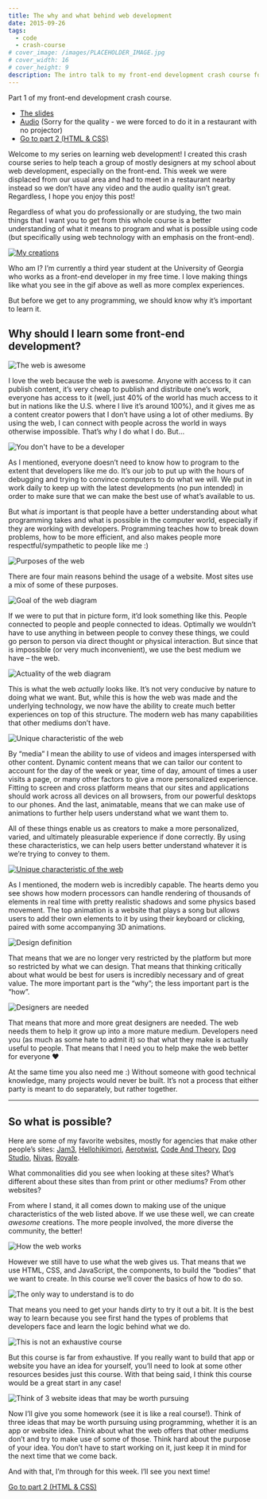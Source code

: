 ```yaml
---
title: The why and what behind web development
date: 2015-09-26
tags:
  - code
  - crash-course
# cover_image: /images/PLACEHOLDER_IMAGE.jpg
# cover_width: 16
# cover_height: 9
description: The intro talk to my front-end development crash course for designers.
---
```


Part 1 of my front-end development crash course.

- <a href="https://slides.com/zachsaucier/cc1/">The slides</a>
- <a href="https://gdclub.uga.edu/audio/part1-audio.wav">Audio</a> (Sorry for the quality - we were forced to do it in a restaurant with no projector)
- <a href="https://zachsaucier.com/blog/blog/2015/10/05/starting-html-and-css/">Go to part 2 (HTML &amp; CSS)</a>

Welcome to my series on learning web development! I created this crash course series to help teach a group of mostly designers at my school about web development, especially on the front-end. This week we were displaced from our usual area and had to meet in a restaurant nearby instead so we don’t have any video and the audio quality isn’t great. Regardless, I hope you enjoy this post!

Regardless of what you do professionally or are studying, the two main things that I want you to get from this whole course is a better understanding of what it means to program and what is possible using code (but specifically using web technology with an emphasis on the front-end).

<span class="excerpt_marker"></span>

<a href="https://slides.com/zachsaucier/front-end-dev-talk-one/live#/0/1">
  <img src="$lib/images/cc1/my-work.gif" alt="My creations" loading="lazy" />
</a>

Who am I? I’m currently a third year student at the University of Georgia who works as a front-end developer in my free time. I love making things like what you see in the gif above as well as more complex experiences.

But before we get to any programming, we should know why it’s important to learn it.

## Why should I learn some front-end development?

<img src="$lib/images/cc1/slide1.png" alt="The web is awesome" loading="lazy" />

I love the web because the web is awesome. Anyone with access to it can publish content, it’s very cheap to publish and distribute one’s work, everyone has access to it (well, just 40% of the world has much access to it but in nations like the U.S. where I live it’s around 100%), and it gives me as a content creator powers that I don’t have using a lot of other mediums. By using the web, I can connect with people across the world in ways otherwise impossible. That’s why I do what I do. But…

<img src="$lib/images/cc1/slide2.png" alt="You don't have to be a developer" loading="lazy" />

As I mentioned, everyone doesn’t need to know how to program to the extent that developers like me do. It’s our job to put up with the hours of debugging and trying to convince computers to do what we will. We put in work daily to keep up with the latest developments (no pun intended) in order to make sure that we can make the best use of what’s available to us.

But what _is_ important is that people have a better understanding about what programming takes and what is possible in the computer world, especially if they are working with developers. Programming teaches how to break down problems, how to be more efficient, and also makes people more respectful/sympathetic to people like me :)

<img src="$lib/images/cc1/slide3.png" alt="Purposes of the web" loading="lazy" />

There are four main reasons behind the usage of a website. Most sites use a mix of some of these purposes.

<img src="$lib/images/cc1/slide4.png" alt="Goal of the web diagram" loading="lazy" />

If we were to put that in picture form, it’d look something like this. People connected to people and people connected to ideas. Optimally we wouldn’t have to use anything in between people to convey these things, we could go person to person via direct thought or physical interaction. But since that is impossible (or very much inconvenient), we use the best medium we have – the web.

<img src="$lib/images/cc1/slide5.png" alt="Actuality of the web diagram" loading="lazy" />

This is what the web _actually_ looks like. It’s not very conducive by nature to doing what we want. But, while this is how the web was made and the underlying technology, we now have the ability to create much better experiences on top of this structure. The modern web has many capabilities that other mediums don’t have.

<img src="$lib/images/cc1/slide6.png" alt="Unique characteristic of the web" loading="lazy" />

By “media” I mean the ability to use of videos and images interspersed with other content. Dynamic content means that we can tailor our content to account for the day of the week or year, time of day, amount of times a user visits a page, or many other factors to give a more personalized experience. Fitting to screen and cross platform means that our sites and applications should work across all devices on all browsers, from our powerful desktops to our phones. And the last, animatable, means that we can make use of animations to further help users understand what we want them to.

All of these things enable us as creators to make a more personalized, varied, and ultimately pleasurable experience if done correctly. By using these characteristics, we can help users better understand whatever it is we’re trying to convey to them.

<a href="https://slides.com/zachsaucier/front-end-dev-talk-one/live#/0/8">
  <img src="$lib/images/cc1/capabilities.gif" alt="Unique characteristic of the web" loading="lazy" />
</a>

As I mentioned, the modern web is incredibly capable. The hearts demo you see shows how modern processors can handle rendering of thousands of elements in real time with pretty realistic shadows and some physics based movement. The top animation is a website that plays a song but allows users to add their own elements to it by using their keyboard or clicking, paired with some accompanying 3D animations.

<img src="$lib/images/cc1/slide7.png" alt="Design definition" loading="lazy" />

That means that we are no longer very restricted by the platform but more so restricted by what we can design. That means that thinking critically about what would be best for users is incredibly necessary and of great value. The more important part is the “why”; the less important part is the “how”.

<img src="$lib/images/cc1/slide8.png" alt="Designers are needed" loading="lazy" />

That means that more and more great designers are needed. The web needs them to help it grow up into a more mature medium. Developers need you (as much as some hate to admit it) so that what they make is actually useful to people. That means that I need you to help make the web better for everyone ❤️

At the same time you also need me :) Without someone with good technical knowledge, many projects would never be built. It’s not a process that either party is meant to do separately, but rather together.

<hr>

## So what is possible?

Here are some of my favorite websites, mostly for agencies that make other people’s sites: <a href="https://www.jam3.com/work/#hackdays">Jam3</a>, <a href="https://hellohikimori.com/#!/home">Hellohikimori</a>, <a href="https://aerotwist.com/blog/react-plus-performance-equals-what/">Aerotwist</a>, <a href="https://www.codeandtheory.com/">Code And Theory</a>, <a href="https://www.dogstudio.be/">Dog Studio</a>, <a href="https://www.nivas.hr/">Nivas</a>, <a href="https://weareroyale.com/#/">Royale</a>.

What commonalities did you see when looking at these sites? What’s different about these sites than from print or other mediums? From other websites?

From where I stand, it all comes down to making use of the unique characteristics of the web listed above. If we use these well, we can create _awesome_ creations. The more people involved, the more diverse the community, the better!

<img src="$lib/images/cc1/slide9.png" alt="How the web works" loading="lazy" />

However we still have to use what the web gives us. That means that we use HTML, CSS, and JavaScript, the components, to build the “bodies” that we want to create. In this course we’ll cover the basics of how to do so.

<img src="$lib/images/cc1/slide10.png" alt="The only way to understand is to do" loading="lazy" />

That means you need to get your hands dirty to try it out a bit. It is the best way to learn because you see first hand the types of problems that developers face and learn the logic behind what we do.

<img src="$lib/images/cc1/slide11.png" alt="This is not an exhaustive course" loading="lazy" />

But this course is far from exhaustive. If you really want to build that app or website you have an idea for yourself, you’ll need to look at some other resources besides just this course. With that being said, I think this course would be a great start in any case!

<img src="$lib/images/cc1/slide12.png" alt="Think of 3 website ideas that may be worth pursuing" loading="lazy" />

Now I’ll give you some homework (see it is like a real course!). Think of three ideas that may be worth pursuing using programming, whether it is an app or website idea. Think about what the web offers that other mediums don’t and try to make use of some of those. Think hard about the purpose of your idea. You don’t have to start working on it, just keep it in mind for the next time that we come back.

And with that, I’m through for this week. I’ll see you next time!

<a href="https://zachsaucier.com/blog/blog/2015/10/05/starting-html-and-css/">Go to part 2 (HTML &amp; CSS)</a>
